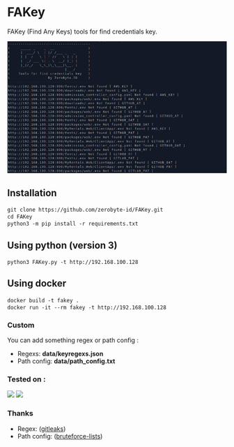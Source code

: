 # FAKey
FAKey (Find Any Keys) tools for find credentials key.

![FAKey](https://raw.githubusercontent.com/zerobyte-id/FAKey/master/FAKey-SS.png)

## Installation 
```
git clone https://github.com/zerobyte-id/FAKey.git
cd FAKey
python3 -m pip install -r requirements.txt
```
## Using python (version 3)
```
python3 FAKey.py -t http://192.168.100.128
```
## Using docker
```
docker build -t fakey .
docker run -it --rm fakey -t http://192.168.100.128
```

### Custom
You can add something regex or path config : 
* Regexs: **data/keyregexs.json**
* Path config: **data/path_config.txt**

### Tested on :
[![](https://img.shields.io/badge/Python-14354C?style=for-the-badge&logo=python&logoColor=white)](https://www.python.org/)
[![](https://img.shields.io/badge/Ubuntu-E95420?style=for-the-badge&logo=ubuntu&logoColor=white)](https://ubuntu.com/)

### Thanks
* Regex: ([gitleaks](https://github.com/zricethezav/gitleaks/blob/master/config/gitleaks.toml))
* Path config: ([bruteforce-lists](https://github.com/random-robbie/bruteforce-lists))
